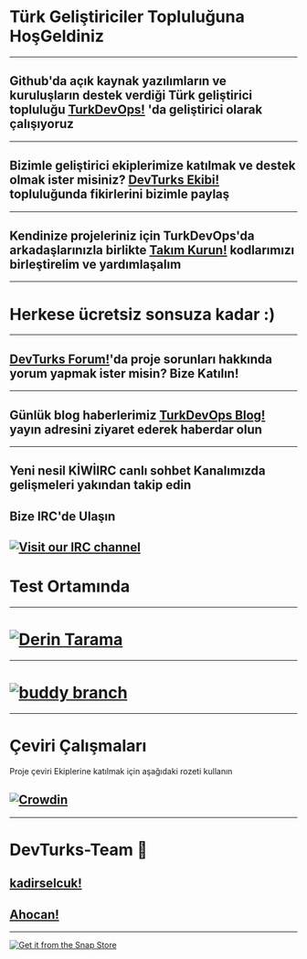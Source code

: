 # Türk Geliştiriciler Topluluğuna HoşGeldiniz
---
## Github'da açık kaynak yazılımların ve kuruluşların destek verdiği Türk geliştirici topluluğu [TurkDevOps!](https://github.com/turkdevops) 'da geliştirici olarak çalışıyoruz
--- 
## Bizimle geliştirici ekiplerimize katılmak ve destek olmak ister misiniz? [DevTurks Ekibi!](https://github.com/orgs/turkdevops/teams/devturks-team) topluluğunda fikirlerini bizimle paylaş
---
## Kendinize projeleriniz için TurkDevOps'da arkadaşlarınızla birlikte [Takım Kurun!](https://github.com/orgs/turkdevops/teams) kodlarımızı birleştirelim ve yardımlaşalım 
---
# Herkese ücretsiz sonsuza kadar :) 
---
## [DevTurks Forum!](https://devturksforum.flarum.cloud/)'da proje sorunları hakkında yorum yapmak ister misin? Bize Katılın! 
---
## Günlük blog haberlerimiz [TurkDevOps Blog!](https://turkdevops.wordpress.com/) yayın adresini ziyaret ederek haberdar olun
---
## Yeni nesil KİWİIRC canlı sohbet Kanalımızda gelişmeleri yakından takip edin
## Bize IRC'de Ulaşın

[![Visit our IRC channel](https://kiwiirc.com/buttons/irc.kiwiirc.com/TurkDevOps.png)](https://kiwiirc.com/client/irc.kiwiirc.com/?nick=DevTurks|?#TurkDevOps)
---
# Test Ortamında 
---
# [![Derin Tarama](https://deepscan.io/api/teams/10243/projects/12969/branches/209149/badge/grade.svg)](https://deepscan.io/dashboard#view=project&tid=10243&pid=12969&bid=209149)
---
# [![buddy branch](https://app.buddy.works/kadirselcuk/turkdevops-github-io/repository/branch/master/badge.svg?token=63c099ba23195dd7c7dd38573a8b47113f894c237e86710108015da380bd8cb6 "buddy branch")](https://app.buddy.works/kadirselcuk/turkdevops-github-io/repository/branch/master)
---
# Çeviri Çalışmaları
Proje çeviri Ekiplerine katılmak için aşağıdaki rozeti kullanın 

[![Crowdin](https://badges.crowdin.net/turkdevops/localized.svg)](https://crowdin.com/project/turkdevops)
---
--- 
# DevTurks-Team 👋
## [kadirselcuk!](https://github.com/kadirselcuk)
## [Ahocan!](https://github.com/Ahocan) 
---
[![Get it from the Snap Store](https://snapcraft.io/static/images/badges/en/snap-store-white.svg)](https://snapcraft.io/test-geekbench4-turkdevops)

